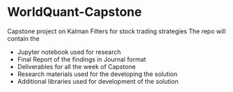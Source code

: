 # WorldQuant-Capstone
Capstone project on Kalman Filters for stock trading strategies
The repo will contain the 
* Jupyter notebook used for research
* Final Report of the findings in Journal format
* Deliverables for all the week of Capstone
* Research materials used for the developing the solution
* Additional libraries used for development of the solution
  
